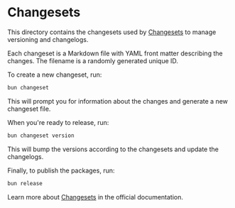# Changesets

This directory contains the changesets used by [Changesets](https://github.com/changesets/changesets) to manage versioning and changelogs.

Each changeset is a Markdown file with YAML front matter describing the changes. The filename is a randomly generated unique ID.

To create a new changeset, run:

```bash
bun changeset
```

This will prompt you for information about the changes and generate a new changeset file.

When you're ready to release, run:

```bash
bun changeset version
```

This will bump the versions according to the changesets and update the changelogs.

Finally, to publish the packages, run:

```bash
bun release
```

Learn more about [Changesets](https://github.com/changesets/changesets) in the official documentation.